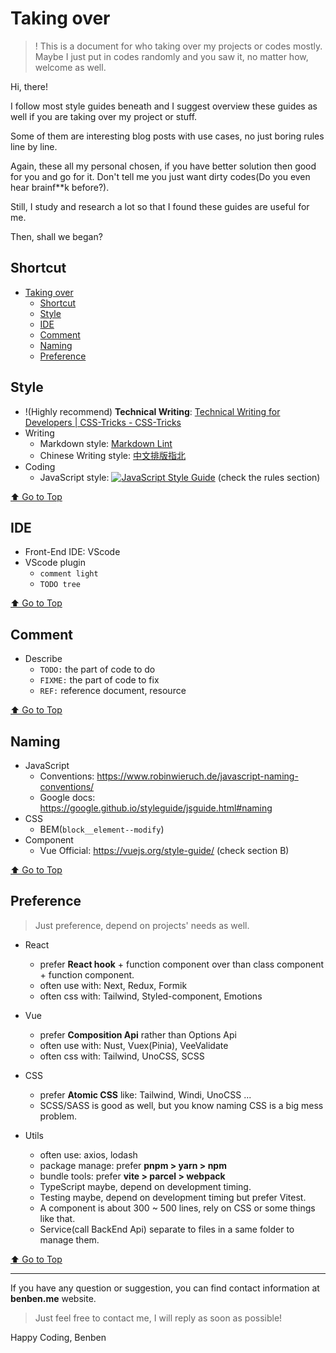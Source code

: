 # Taking over

> ! This is a document for who taking over my projects or codes mostly.
> Maybe I just put in codes randomly and you saw it, no matter how, welcome as well.

Hi, there!

I follow most style guides beneath and I suggest overview these guides as well if you are taking over my project or stuff.

Some of them are interesting blog posts with use cases, no just boring rules line by line.

Again, these all my personal chosen, if you have better solution then good for you and go for it.
Don't tell me you just want dirty codes(Do you even hear brainf\*\*k before?).

Still, I study and research a lot so that I found these guides are useful for me.

Then, shall we began?

## Shortcut

- [Taking over](#taking-over)
  - [Shortcut](#shortcut)
  - [Style](#style)
  - [IDE](#ide)
  - [Comment](#comment)
  - [Naming](#naming)
  - [Preference](#preference)

## Style

- !(Highly recommend) **Technical Writing**: [Technical Writing for Developers | CSS-Tricks - CSS-Tricks](https://css-tricks.com/technical-writing-for-developers/#top-of-site)
- Writing
  - Markdown style: [Markdown Lint](https://github.com/DavidAnson/markdownlint/blob/main/doc/Rules.md)
  - Chinese Writing style: [中文排版指北](https://github.com/sparanoid/chinese-copywriting-guidelines)
- Coding
  - JavaScript style: [![JavaScript Style Guide](https://cdn.rawgit.com/standard/standard/master/badge.svg)](https://standardjs.com/) (check the rules section)

[⬆️ Go to Top](#Shorcut)

## IDE

- Front-End IDE: VScode
- VScode plugin
  - `comment light`
  - `TODO tree`

[⬆️ Go to Top](#Shorcut)

## Comment

- Describe
  - `TODO:` the part of code to do
  - `FIXME:` the part of code to fix
  - `REF:` reference document, resource

[⬆️ Go to Top](#Shorcut)

## Naming

- JavaScript
  - Conventions: <https://www.robinwieruch.de/javascript-naming-conventions/>
  - Google docs: <https://google.github.io/styleguide/jsguide.html#naming>
- CSS
  - BEM(`block__element--modify`)
- Component
  - Vue Official: <https://vuejs.org/style-guide/> (check section B)

[⬆️ Go to Top](#Shorcut)

## Preference

> Just preference, depend on projects' needs as well.

- React

  - prefer **React hook** + function component over than class component + function component.
  - often use with: Next, Redux, Formik
  - often css with: Tailwind, Styled-component, Emotions

- Vue

  - prefer **Composition Api** rather than Options Api
  - often use with: Nust, Vuex(Pinia), VeeValidate
  - often css with: Tailwind, UnoCSS, SCSS

- CSS

  - prefer **Atomic CSS** like: Tailwind, Windi, UnoCSS ...
  - SCSS/SASS is good as well, but you know naming CSS is a big mess problem.

- Utils
  - often use: axios, lodash
  - package manage: prefer **pnpm > yarn > npm**
  - bundle tools: prefer **vite > parcel > webpack**
  - TypeScript maybe, depend on development timing.
  - Testing maybe, depend on development timing but prefer Vitest.
  - A component is about 300 ~ 500 lines, rely on CSS or some things like that.
  - Service(call BackEnd Api) separate to files in a same folder to manage them.

[⬆️ Go to Top](#Shorcut)

---

If you have any question or suggestion, you can find contact information at **benben.me** website.

> Just feel free to contact me, I will reply as soon as possible!

Happy Coding,
Benben
